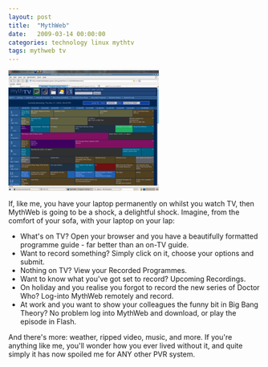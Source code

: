```yaml
---
layout: post
title:  "MythWeb"
date:   2009-03-14 00:00:00
categories: technology linux mythtv
tags: mythweb tv
---
```


<img src="/assets/mythweb.png" class="image-right" alt="MythWeb">

If, like me, you have your laptop permanently on whilst you watch TV, then MythWeb is going to be a shock, a delightful shock.  Imagine, from the comfort of your sofa, with your laptop on your lap:

<!--more-->

   * What's on TV?  Open your browser and you have a beautifully formatted programme guide - far better than an on-TV guide.
   * Want to record something? Simply click on it, choose your options and submit.
   * Nothing on TV?  View your Recorded Programmes.
   * Want to know what you've got set to record?  Upcoming Recordings.
   * On holiday and you realise you forgot to record the new series of Doctor Who?  Log-into MythWeb remotely and record.
   * At work and you want to show your colleagues the funny bit in Big Bang Theory?  No problem log into MythWeb and download, or play the episode in Flash.

And there's more: weather, ripped video, music, and more.  If you're anything like me, you'll wonder how you ever lived without it, and quite simply it has now spoiled me for ANY other PVR system.


